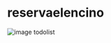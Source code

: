 # reservaelencino

![image todolist](https://repository-images.githubusercontent.com/307270290/b5684f00-171b-11eb-9d1a-64667d254d84)
